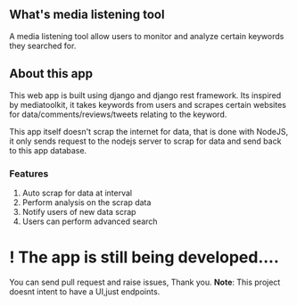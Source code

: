 ## What's media listening tool
A media listening tool allow users to monitor and analyze certain keywords they searched for.

## About this app
This web app is built using django and django rest framework. Its inspired by mediatoolkit,
it takes keywords from users and scrapes certain websites for data/comments/reviews/tweets 
relating to the keyword.

This app itself doesn't scrap the internet for data, that is done with NodeJS,
it only sends request to the nodejs server to scrap for data and send back to this app database.

### Features
1. Auto scrap for data at interval
2. Perform analysis on the scrap data
3. Notify users of new data scrap
4. Users can perform advanced search 



# ! The app is still being developed....

You can send pull request and raise issues, Thank you.
**Note**: This project doesnt intent to have a UI,just endpoints.